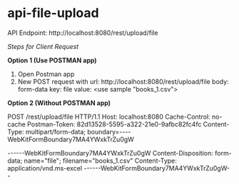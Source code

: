 # api-file-upload

API Endpoint:
http://localhost:8080/rest/upload/file

*Steps for Client Request*

**Option 1 (Use POSTMAN app)**
1) Open Postman app
2) New POST request with 
   url: http://localhost:8080/rest/upload/file
   body: form-data
    key: file
    value: <use sample "books_1.csv">
    
    
**Option 2 (Without POSTMAN app)**

POST /rest/upload/file HTTP/1.1
Host: localhost:8080
Cache-Control: no-cache
Postman-Token: 82d13528-5595-a322-21e0-9afbc82fc4fc
Content-Type: multipart/form-data; boundary=----WebKitFormBoundary7MA4YWxkTrZu0gW

------WebKitFormBoundary7MA4YWxkTrZu0gW
Content-Disposition: form-data; name="file"; filename="books_1.csv"
Content-Type: application/vnd.ms-excel
------WebKitFormBoundary7MA4YWxkTrZu0gW--

